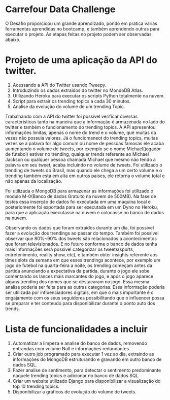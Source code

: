# Carrefour Data Challenge

 O Desafio proporcioou um grande aprendizado, pondo em pratica varias ferramentas aprendidas no bootcamp, e também aprendendo outras para executar o projeto. As etapas feitas no projeto podem ser observadas abaixo.
 
 
# Projeto de uma aplicação da API do twitter.

1. Acessando a API do Twitter usando Tweepy.
2. Introduzindo os dados extraidos do twitter no MondoDB Atlas.
3. Utilizando Heroku para executar os scripts Python totalmente na nuvem.
4. Script para extrair os trending topics a cada 30 minutos.
5. Analise da evolução do volume de um trending Topic.

Trabalhando com a API do twitter foi possivel verificar diversas caracteristicas tanto na maneira que a informação é armazenada no lado do twitter e também o funcionamento do trending topics. A API apresentou informações limitas, apenas o nome do trend e o volume, que muitas da vezes não possuia valores. Já o funciomaneot do trending topics, muitas vezes se a palavra for algo comum ou nome de pessoas famosas ele acaba aumentando o volume de tweets, por exemplo se o nome Michael(jogador de futebol) estiver no trending, qualquer trends referente ao Michael Jackson ou qualquer pessoa chamada Michael que mesmo não tendo a palavra em seu tweet, acaba incluindo no volume de tweets. Foi utilizado o trending de tweets do Brasil, mas quando ele chega a um certo volume e o trending também esta em alta em outros paises, ele retorna o volume total e não apenas da localização.

Foi utilizada o MongoDB para armazenar as informações foi utilizado o modulo M-0(Banco de dados Gratuito na nuvem de 500MB). Na fase de testes essa inserção de dados foi executada em uma maquina local e posteriomente foi exportada para ser executada em um Dyno no Heroku, para que a aplicação executasse na nuvem e colocasse no banco de dados na nuvem.

Observando os dados que foram extraidos durante um dia, foi possivel fazer a evolução dos trendings ao passar do tempo. Também foi possivel observar que 80%~90% dos tweets são relacionados a acontecimentos que foram televisionados. E no futuro conforme o banco de dados tenha mais informações será possivel categorizar os tweets(sports, entretenimento, reality show, etc), e também obter insights referente aos times slots da semana em que esses trendings acontece, por exemplo um jogo de futebol na quarta-feira a noite, os trending começam antes da partida anunciando a expectativa da partida, durante o jogo ele sobe comentando os lances mais marcantes do jogo, e após o jogo aparece alguns trending dos nomes que se destacaram no jogo. Essa mesma analise poderia ser feita para as outras categorias. Essa informação poderia ser utilizada por influenciadores digitais, em que o mais importante é o engajamento com os seus seguidores possibilitando que o influencer possa se preparar e ter conteudo para disponibilizar durante o ponto auto dos trends.

# Lista de funcionalidades a incluir

1. Automatizar a limpeza e analise do banco de dados, removendo entrandas com volume Null e informações redundantes.
2. Criar outro job programado para executar 1 vez ao dia, extraindo as informações do MongoDB estruturando e gravando em outro banco de dados SQL.
3. Fazer analise de sentimento, para detectar o sentimento predominante naquele trending topics e adicionar no banco de dados SQL.
4. Criar um website utilizado Django para disponibilizar a visualização do top 10 trending topics.
5. Disponibilizar a graficos de evolução do volume de tweets.

